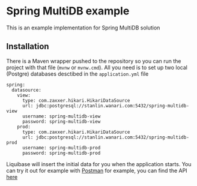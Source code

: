 # Spring MultiDB example

This is an example implementation for Spring MultiDB solution

## Installation

There is a Maven wrapper pushed to the repository so you can run the project with that file (`mvnw` or `mvnw.cmd`). All you need is to set up two local (Postgre) databases desctibed in the `application.yml` file
```
spring:
  datasource:
    view:
      type: com.zaxxer.hikari.HikariDataSource
      url: jdbc:postgresql://stanlin.wanari.com:5432/spring-multidb-view
      username: spring-multidb-view
      password: spring-multidb-view
    prod:
      type: com.zaxxer.hikari.HikariDataSource
      url: jdbc:postgresql://stanlin.wanari.com:5432/spring-multidb-prod
      username: spring-multidb-prod
      password: spring-multidb-prod
```
Liquibase will insert the initial data for you when the application starts.
You can try it out for example with [Postman](https://www.getpostman.com/) for example, you can find the API [here](https://www.getpostman.com/collections/20a76f234b589856c005)